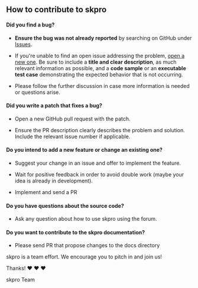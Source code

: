 ## How to contribute to skpro

#### **Did you find a bug?**

* **Ensure the bug was not already reported** by searching on GitHub under [Issues](https://github.com/alan-turing-institute/skpro/issues).

* If you're unable to find an open issue addressing the problem, [open a new one](https://github.com/alan-turing-institute/skpro/issues/new). Be sure to include a **title and clear description**, as much relevant information as possible, and a **code sample** or an **executable test case** demonstrating the expected behavior that is not occurring.

* Please follow the further discussion in case more information is needed or questions arise.

#### **Did you write a patch that fixes a bug?**

* Open a new GitHub pull request with the patch.

* Ensure the PR description clearly describes the problem and solution. Include the relevant issue number if applicable.

#### **Do you intend to add a new feature or change an existing one?**

* Suggest your change in an issue and offer to implement the feature.

* Wait for positive feedback in order to avoid double work (maybe your idea is already in development).

* Implement and send a PR

#### **Do you have questions about the source code?**

* Ask any question about how to use skpro using the forum.

#### **Do you want to contribute to the skpro documentation?**

* Please send PR that propose changes to the docs directory

skpro is a team effort. We encourage you to pitch in and join us!

Thanks! :heart: :heart: :heart:

skpro Team

